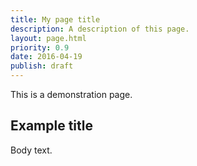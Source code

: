 ```yaml
---
title: My page title
description: A description of this page.
layout: page.html
priority: 0.9
date: 2016-04-19
publish: draft
---
```


This is a demonstration page.

## Example title
Body text.
